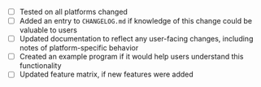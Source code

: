 - [ ] Tested on all platforms changed
- [ ] Added an entry to `CHANGELOG.md` if knowledge of this change could be valuable to users
- [ ] Updated documentation to reflect any user-facing changes, including notes of platform-specific behavior
- [ ] Created an example program if it would help users understand this functionality
- [ ] Updated feature matrix, if new features were added
